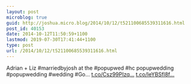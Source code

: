 ```yaml
---
layout: post
microblog: true
guid: http://joshua.micro.blog/2014/10/12/t521100685539311616.html
post_id: 40153
date: 2014-10-12T11:50:59+1100
lastmod: 2019-07-30T17:41:44+1100
type: post
url: /2014/10/12/t521100685539311616.html
---
```

Adrian + Liz #marriedbyjosh at the #popupwed #hc popupwedding #popupwedding #wedding #Go... [t.co/Csz99PIzq...](http://t.co/Csz99PIzqF) [t.co/IeYBSfl8f...](http://t.co/IeYBSfl8fH)
